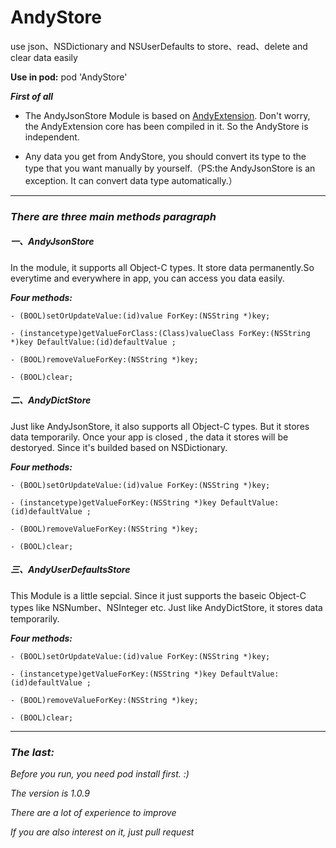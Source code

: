 # AndyStore
use json、NSDictionary and NSUserDefaults to store、read、delete and clear data easily

__Use in pod:__ pod 'AndyStore'

__*First of all*__

- The AndyJsonStore Module is based on [AndyExtension](https://github.com/lyandy/AndyExtension). Don't worry, the AndyExtension core has been compiled in it. So the AndyStore is independent.

- Any data you get from AndyStore, you should convert its type to the type that you want manually by yourself.（PS:the AndyJsonStore is an exception. It can convert data type automatically.）

---


### *There are three main methods paragraph*

##### *一、AndyJsonStore*

In the module, it supports all Object-C types. It store data permanently.So everytime and everywhere in app, you can access you data easily.

__*Four methods:*__

`- (BOOL)setOrUpdateValue:(id)value ForKey:(NSString *)key;`

`- (instancetype)getValueForClass:(Class)valueClass ForKey:(NSString *)key DefaultValue:(id)defaultValue ;`

`- (BOOL)removeValueForKey:(NSString *)key;`

`- (BOOL)clear;`

##### *二、AndyDictStore*

Just like AndyJsonStore, it also supports all Object-C types. But it stores data temporarily. Once your app is closed , the data it stores will be destoryed. Since it's builded based on NSDictionary.

__*Four methods:*__

`- (BOOL)setOrUpdateValue:(id)value ForKey:(NSString *)key;`

`- (instancetype)getValueForKey:(NSString *)key DefaultValue:(id)defaultValue ;`

`- (BOOL)removeValueForKey:(NSString *)key;`

`- (BOOL)clear;`

##### *三、AndyUserDefaultsStore*

This Module is a little sepcial. Since it just supports the baseic Object-C types like NSNumber、NSInteger etc. Just like AndyDictStore, it stores data temporarily.

__*Four methods:*__

`- (BOOL)setOrUpdateValue:(id)value ForKey:(NSString *)key;`

`- (instancetype)getValueForKey:(NSString *)key DefaultValue:(id)defaultValue ;`

`- (BOOL)removeValueForKey:(NSString *)key;`

`- (BOOL)clear;`

---

### __*The last:*__

_Before you run, you need pod install first. :)_

_The version is 1.0.9_

_There are a lot of experience to improve_

_If you are also interest on it, just pull request_
